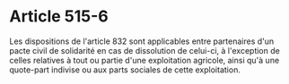 # Article 515-6

Les dispositions de l'article 832 sont applicables entre partenaires d'un pacte civil de solidarité en cas de dissolution de celui-ci, à l'exception de celles relatives à tout ou partie d'une exploitation agricole, ainsi qu'à une quote-part indivise ou aux parts sociales de cette exploitation.